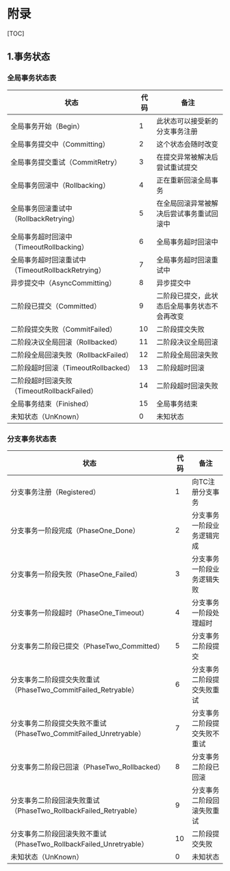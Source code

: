 # 附录

[TOC]

## 1.事务状态

### 全局事务状态表

| 状态                                              | 代码 | 备注                                         |
| ------------------------------------------------- | ---- | -------------------------------------------- |
| 全局事务开始（Begin）                             | 1    | 此状态可以接受新的分支事务注册               |
| 全局事务提交中（Committing）                      | 2    | 这个状态会随时改变                           |
| 全局事务提交重试（CommitRetry）                   | 3    | 在提交异常被解决后尝试重试提交               |
| 全局事务回滚中（Rollbacking）                     | 4    | 正在重新回滚全局事务                         |
| 全局事务回滚重试中（RollbackRetrying）            | 5    | 在全局回滚异常被解决后尝试事务重试回滚中     |
| 全局事务超时回滚中（TimeoutRollbacking）          | 6    | 全局事务超时回滚中                           |
| 全局事务超时回滚重试中（TimeoutRollbackRetrying） | 7    | 全局事务超时回滚重试中                       |
| 异步提交中（AsyncCommitting）                     | 8    | 异步提交中                                   |
| 二阶段已提交（Committed）                         | 9    | 二阶段已提交，此状态后全局事务状态不会再改变 |
| 二阶段提交失败（CommitFailed）                    | 10   | 二阶段提交失败                               |
| 二阶段决议全局回滚（Rollbacked）                  | 11   | 二阶段决议全局回滚                           |
| 二阶段全局回滚失败（RollbackFailed）              | 12   | 二阶段全局回滚失败                           |
| 二阶段超时回滚（TimeoutRollbacked）               | 13   | 二阶段超时回滚                               |
| 二阶段超时回滚失败（TimeoutRollbackFailed）       | 14   | 二阶段超时回滚失败                           |
| 全局事务结束（Finished）                          | 15   | 全局事务结束                                 |
| 未知状态（UnKnown）                               | 0    | 未知状态                                     |

### 分支事务状态表

| 状态                                                         | 代码 | 备注                         |
| ------------------------------------------------------------ | ---- | ---------------------------- |
| 分支事务注册（Registered）                                   | 1    | 向TC注册分支事务             |
| 分支事务一阶段完成（PhaseOne_Done）                          | 2    | 分支事务一阶段业务逻辑完成   |
| 分支事务一阶段失败（PhaseOne_Failed）                        | 3    | 分支事务一阶段业务逻辑失败   |
| 分支事务一阶段超时（PhaseOne_Timeout）                       | 4    | 分支事务一阶段处理超时       |
| 分支事务二阶段已提交（PhaseTwo_Committed）                   | 5    | 分支事务二阶段提交           |
| 分支事务二阶段提交失败重试（PhaseTwo_CommitFailed_Retryable） | 6    | 分支事务二阶段提交失败重试   |
| 分支事务二阶段提交失败不重试（PhaseTwo_CommitFailed_Unretryable） | 7    | 分支事务二阶段提交失败不重试 |
| 分支事务二阶段已回滚（PhaseTwo_Rollbacked）                  | 8    | 分支事务二阶段已回滚         |
| 分支事务二阶段回滚失败重试（PhaseTwo_RollbackFailed_Retryable） | 9    | 分支事务二阶段回滚失败重试   |
| 分支事务二阶段回滚失败不重试（PhaseTwo_RollbackFailed_Unretryable） | 10   | 二阶段提交失败               |
| 未知状态（UnKnown）                                          | 0    | 未知状态                     |